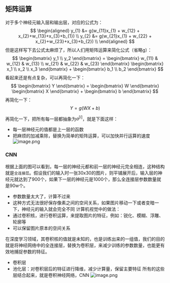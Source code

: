 ## 矩阵运算
对于多个神经元输入层和输出层，对应的公式为：
$$
\begin{aligned}
y_{1} &= g(w_{11}x_{1} + w_{12} + x_{2}+w_{13}+x_{3}+b_{1}) \\
y_{2} &= g(w_{21}x_{1} + w_{22} + x_{2}+w_{23}+x_{3}+b_{2}) \\ 
\end{aligned}
$$
但是这样写下去公式太麻烦了，所以人们用矩阵运算来简化公式（省略g）：
$$
\begin{bmatrix} y_1 \\ y_2 \end{bmatrix} = 
\begin{bmatrix} w_{11} & w_{12} & w_{13} \\ w_{21} & w_{22} & w_{23} \end{bmatrix}
\begin{bmatrix} x_1 \\ x_2 \\ x_3 \end{bmatrix}
+ 
\begin{bmatrix} b_1 \\ b_2 \end{bmatrix}
$$
看起来还是有点复杂，可以再简化一下：
$$
\begin{bmatrix} Y \end{bmatrix} = 
\begin{bmatrix} W \end{bmatrix}
\begin{bmatrix} X \end{bmatrix} + 
\begin{bmatrix} b \end{bmatrix}
$$
再简化一下：
$$
Y = g(WX + b)
$$

再简化一下，把所有每一层都抽象为$a^{[i]}$，就是下面这样：
- 每一层神经元的值都是上一层的函数
- 把麻烦的加减乘除，替换为简单的矩阵运算，可以加快并行运算的速度
![image.png](https://happychan.oss-cn-shenzhen.aliyuncs.com/picgo/20250421214100.png)

### CNN
根据上面的图可以看到，每一层的神经元都和前一层的神经元完全相连，这种结构就是`全连接层`。假设我们的输入时一张30x30的图片，则平铺展开后，输入层的神经元就达到了900个，如果下一层的神经元是1000个，那么全连接层参数数量就是90w个。
- 参数数量太大了，计算不过来
- 这种方式无法很好保存像素之间的空间关系，如果图片移动一下或者变暗一下，神经元的输入就会完全不同
计算机视觉中的做法：
- 通过卷积核，进行卷积运算，来提取图片的特征，例如：锐化、模糊、浮雕、轮廓等
- 可以保留图片原本的空间关系

在深度学习领域，其卷积核的值就是未知的，也是训练出来的一组值，我们的目的就是将神经网络中的全连接层，替换为卷积层，来减少训练的参数数量，也能更有效地捕捉参数的特征。
- 卷积层
- 池化层：对卷积层后的特征进行降维，减少计算量，保留主要特征
所有的这些层结合起来，就是卷积神经网络，CNN
![image.png](https://happychan.oss-cn-shenzhen.aliyuncs.com/picgo/20250421215111.png)



